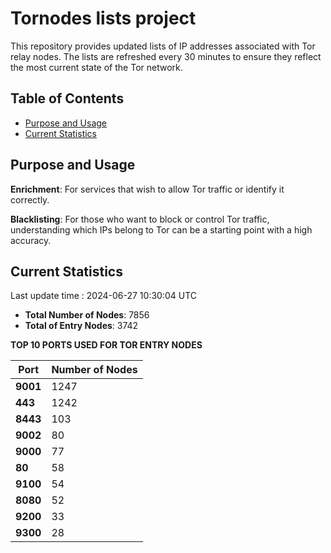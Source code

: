 # Tornodes lists project

This repository provides updated lists of IP addresses associated with Tor relay nodes. The lists are refreshed every 30 minutes to ensure they reflect the most current state of the Tor network.

## Table of Contents

- [Purpose and Usage](#purpose-and-usage)
- [Current Statistics](#current-statistics)


## Purpose and Usage

**Enrichment**: For services that wish to allow Tor traffic or identify it correctly.

**Blacklisting**: For those who want to block or control Tor traffic, understanding which IPs belong to Tor can be a starting point with a high accuracy.

## Current Statistics

Last update time : 2024-06-27 10:30:04 UTC

- **Total Number of Nodes**: 7856
- **Total of Entry Nodes**: 3742

**TOP 10 PORTS USED FOR TOR ENTRY NODES**

| **Port** | **Number of Nodes** |
|------|-----------------|
| **9001**   | 1247  |
| **443**   | 1242  |
| **8443**   | 103  |
| **9002**   | 80  |
| **9000**   | 77  |
| **80**   | 58  |
| **9100**   | 54  |
| **8080**   | 52  |
| **9200**   | 33  |
| **9300**   | 28  |

